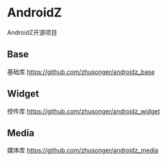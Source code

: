 # AndroidZ
AndroidZ开源项目

## Base
基础库
https://github.com/zhusonger/androidz_base

## Widget
控件库
https://github.com/zhusonger/androidz_widget

## Media
媒体库
https://github.com/zhusonger/androidz_media
